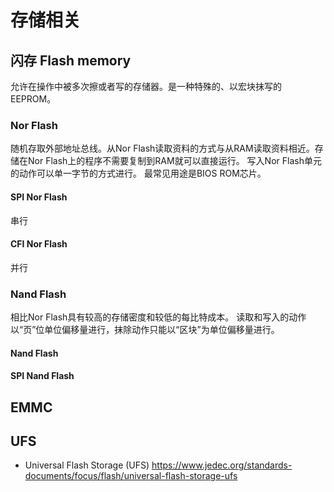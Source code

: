# 存储相关


## 闪存 Flash memory
允许在操作中被多次擦或者写的存储器。是一种特殊的、以宏块抹写的EEPROM。

### Nor Flash
随机存取外部地址总线。从Nor Flash读取资料的方式与从RAM读取资料相近。存储在Nor Flash上的程序不需要复制到RAM就可以直接运行。
写入Nor Flash单元的动作可以单一字节的方式进行。
最常见用途是BIOS ROM芯片。

#### SPI Nor Flash
串行

#### CFI Nor Flash
并行

### Nand Flash
相比Nor Flash具有较高的存储密度和较低的每比特成本。
读取和写入的动作以“页”位单位偏移量进行，抹除动作只能以“区块”为单位偏移量进行。


#### Nand Flash


#### SPI Nand Flash


## EMMC


## UFS

- Universal Flash Storage (UFS)
https://www.jedec.org/standards-documents/focus/flash/universal-flash-storage-ufs


